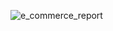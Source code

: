 ![e_commerce_report](https://github.com/faizan1402/E-Commerce_Magento_Automation/assets/44410930/56df862b-adcb-479a-933e-e82881b45dec)





